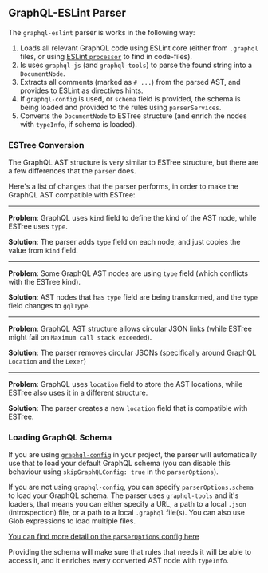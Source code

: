 ## GraphQL-ESLint Parser

The `graphql-eslint` parser is works in the following way:

1. Loads all relevant GraphQL code using ESLint core (either from `.graphql` files, or using [ESLint `processor`](https://eslint.org/docs/developer-guide/working-with-plugins#processors-in-plugins) to find in code-files).
1. Is uses `graphql-js` (and `graphql-tools`) to parse the found string into a `DocumentNode`.
1. Extracts all comments (marked as `# ...`) from the parsed AST, and provides to ESLint as directives hints.
1. If `graphql-config` is used, or `schema` field is provided, the schema is being loaded and provided to the rules using `parserServices`.
1. Converts the `DocumentNode` to ESTree structure (and enrich the nodes with `typeInfo`, if schema is loaded).

### ESTree Conversion

The GraphQL AST structure is very similar to ESTree structure, but there are a few differences that the `parser` does.

Here's a list of changes that the parser performs, in order to make the GraphQL AST compatible with ESTree:

---

**Problem**: GraphQL uses `kind` field to define the kind of the AST node, while ESTree uses `type`.

**Solution**: The parser adds `type` field on each node, and just copies the value from `kind` field.

---

**Problem**: Some GraphQL AST nodes are using `type` field (which conflicts with the ESTree kind).

**Solution**: AST nodes that has `type` field are being transformed, and the `type` field changes to `gqlType`.

---

**Problem**: GraphQL AST structure allows circular JSON links (while ESTree might fail on `Maximum call stack exceeded`).

**Solution**: The parser removes circular JSONs (specifically around GraphQL `Location` and the `Lexer`)

---

**Problem**: GraphQL uses `location` field to store the AST locations, while ESTree also uses it in a different structure.

**Solution**: The parser creates a new `location` field that is compatible with ESTree.

### Loading GraphQL Schema

If you are using [`graphql-config`](https://graphql-config.com/) in your project, the parser will automatically use that to load your default GraphQL schema (you can disable this behaviour using `skipGraphQLConfig: true` in the `parserOptions`).

If you are not using `graphql-config`, you can specify `parserOptions.schema` to load your GraphQL schema. The parser uses `graphql-tools` and it's loaders, that means you can either specify a URL, a path to a local `.json` (introspection) file, or a path to a local `.graphql` file(s). You can also use Glob expressions to load multiple files.

[You can find more detail on the `parserOptions` config here](./parser-options.md)

Providing the schema will make sure that rules that needs it will be able to access it, and it enriches every converted AST node with `typeInfo`.
